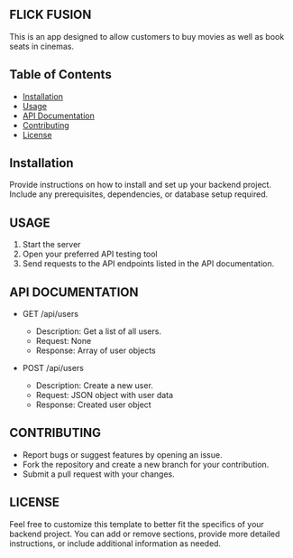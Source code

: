 ## FLICK FUSION

This is an app designed to allow customers to buy movies as well as book seats in cinemas.

## Table of Contents

- [Installation](#installation)
- [Usage](#usage)
- [API Documentation](#api-documentation)
- [Contributing](#contributing)
- [License](#license)

## Installation

Provide instructions on how to install and set up your backend project. Include any prerequisites, dependencies, or database setup required.


## USAGE

1. Start the server
2. Open your preferred API testing tool
3. Send requests to the API endpoints listed in the API documentation.


## API DOCUMENTATION

- GET /api/users
  - Description: Get a list of all users.
  - Request: None
  - Response: Array of user objects
  
- POST /api/users
  - Description: Create a new user.
  - Request: JSON object with user data
  - Response: Created user object
  

## CONTRIBUTING

- Report bugs or suggest features by opening an issue.
- Fork the repository and create a new branch for your contribution.
- Submit a pull request with your changes.

## LICENSE


Feel free to customize this template to better fit the specifics of your backend project. You can add or remove sections, provide more detailed instructions, or include additional information as needed.

